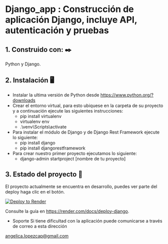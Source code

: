 # Django_app : Construcción de aplicación Django, incluye API, autenticación y pruebas

## 1. Construido con: ✒️
 Python y Django.

## 2. Instalación 🖥️
* Instalar la ultima versión de Python desde https://www.python.org/?downloads
* Crear el entorno virtual, para esto ubiquese en la carpeta de su proyecto y a continuación ejecute las siguientes instrucciones: 
  * pip install virtualenv
  * virtualenv env
  * .\venv\Scripts\activate
* Para instalar el módulo de Django y de Django Rest Framework ejecute lo siguiente:
  * pip install django
  * pip install djangorestframework
* Para crear nuestro primer proyecto ejecutamos lo siguiente:
  * django-admin startproject [nombre de tu proyecto]
  


## 3. Estado del proyecto 📝
El proyecto actualmente se encuentra en desarrollo, puedes ver parte del deploy haga clic en el botón.

[![Deploy to Render](https://render.com/images/deploy-to-render-button.svg)](https://djangorf-crud.onrender.com/api/project/)

Consulte la guía en https://render.com/docs/deploy-django.


 * Soporte
Si tiene dificultad con la aplicación puede comunicarse a través de correo a esta dirección

angelica.lopezcap@gmail.com
